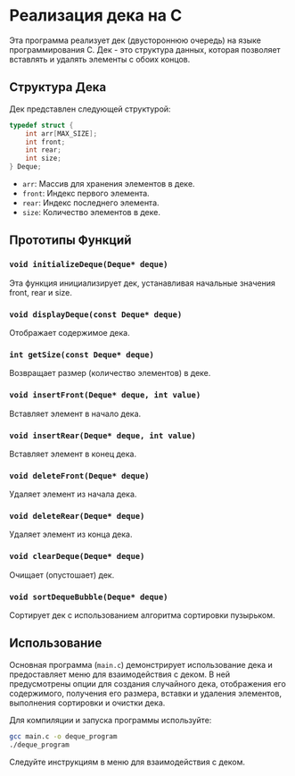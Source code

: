# Реализация дека на C

Эта программа реализует дек (двустороннюю очередь) на языке программирования C. Дек - это структура данных, которая позволяет вставлять и удалять элементы с обоих концов.

## Структура Дека

Дек представлен следующей структурой:

```c
typedef struct {
    int arr[MAX_SIZE];
    int front;
    int rear;
    int size;
} Deque;
```

- `arr`: Массив для хранения элементов в деке.
- `front`: Индекс первого элемента.
- `rear`: Индекс последнего элемента.
- `size`: Количество элементов в деке.

## Прототипы Функций

### `void initializeDeque(Deque* deque)`

Эта функция инициализирует дек, устанавливая начальные значения front, rear и size.

### `void displayDeque(const Deque* deque)`

Отображает содержимое дека.

### `int getSize(const Deque* deque)`

Возвращает размер (количество элементов) в деке.

### `void insertFront(Deque* deque, int value)`

Вставляет элемент в начало дека.

### `void insertRear(Deque* deque, int value)`

Вставляет элемент в конец дека.

### `void deleteFront(Deque* deque)`

Удаляет элемент из начала дека.

### `void deleteRear(Deque* deque)`

Удаляет элемент из конца дека.

### `void clearDeque(Deque* deque)`

Очищает (опустошает) дек.

### `void sortDequeBubble(Deque* deque)`

Сортирует дек с использованием алгоритма сортировки пузырьком.

## Использование

Основная программа (`main.c`) демонстрирует использование дека и предоставляет меню для взаимодействия с деком. В ней предусмотрены опции для создания случайного дека, отображения его содержимого, получения его размера, вставки и удаления элементов, выполнения сортировки и очистки дека.

Для компиляции и запуска программы используйте:

```bash
gcc main.c -o deque_program
./deque_program
```

Следуйте инструкциям в меню для взаимодействия с деком.